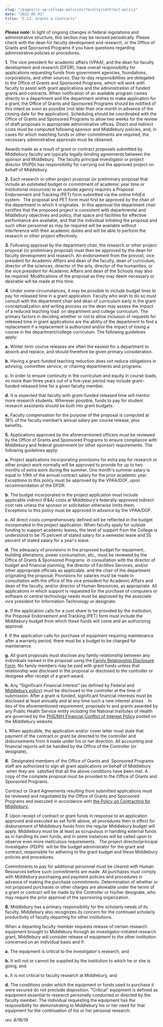 ```yaml
---
slug: "/pages/ii-ug-college-policies/faculty/contract-policy"
date: "2021-05-01"
title: "C.13. Grants & Contracts"
---
```


**_Please note:_** In light of ongoing changes in federal regulations and administrative structure, this section may be revised periodically. Please check with the dean for faculty development and research, or the Office of Grants and Sponsored Programs if you have questions regarding administrative policies or procedures.

**1\.** The vice president for academic affairs (VPAA), and the dean for faculty development and research (DFDR), have overall responsibility for applications requesting funds from government agencies, foundations, corporations, and other sources. Day-to-day responsibilities are delegated to the Office of Grants and Sponsored Programs, which will work with faculty to assist with grant applications and the administration of funded grants and contracts. When notification of an available program comes directly to a department and the department wishes to make application for a grant, the Office of Grants and Sponsored Programs should be notified of this intent as soon as possible (not later than one month in advance of the closing date for the application). Scheduling should be coordinated with the Office of Grants and Sponsored Programs to allow two weeks for the review of draft proposals in appropriate administrative offices. Direct and indirect costs must be computed following sponsor and Middlebury policies, and, in cases for which matching funds or other commitments are required, the necessary administrative approvals must be obtained.

Awards made as a result of grant or contract proposals submitted by Middlebury faculty are typically legally-binding agreements between the sponsor and Middlebury.  The faculty principal investigator or project director (PI/PD) has responsibility for carrying out the approved project on behalf of Middlebury.

**2\.** Each research or other project proposal (or preliminary proposal that include an estimated budget or commitment of academic year time or institutional resources) to an outside agency requires a Proposal Endorsement and Tracking (PET) form submitted via the online InfoEd system.  The proposal and PET form must first be approved by the chair of the department in which it originates.  In this approval the department chair certifies that the proposed project is consistent with departmental and Middlebury objectives and policy, that space and facilities for effective performance are available, and that the individual initiating the proposal and such other personnel as may be required will be available without interference with their academic duties and will be able to perform the research or other project effectively.

**3\.** Following approval by the department chair, the research or other project proposal (or preliminary proposal) must then be approved by the dean for faculty development and research. An endorsement from the provost, vice president for Academic Affairs and dean of the faculty, dean of curriculum, director of the sciences, director of the arts, director of the humanities, or the vice president for Academic Affairs and dean of the Schools may also be required. Modifications of the proposal as they may deem necessary or desirable will be made at this time.

**4**. Under some circumstances, it may be possible to include budget lines to pay for released time in a grant application. Faculty who wish to do so must consult with the department chair and dean of curriculum early in the grant conceptualization and writing process so the dean may assess the impact of a reduced teaching load  on department and college curriculum. The primary factors in deciding whether or not to allow inclusion of requests for released time in grant applications are the ability of the department to find a replacement if a replacement is authorized and/or the impact of losing a course in the department/college curriculum. The following guidelines apply:

**a.** Winter term course releases are often the easiest for a department to absorb and replace, and should therefore be given primary consideration.

**b.** Having a grant-funded teaching reduction does not reduce obligations in advising, committee service, or chairing departments and programs.

**c.** In order to ensure continuity in the curriculum and equity in course loads, no more than three years out of a five-year period may include grant-funded released time for a given faculty member.

**d.** It is expected that faculty with grant-funded released time will mentor more research students. Wherever possible, funds to pay for student research assistants should be built into grant budgets.

**e.** Faculty compensation for the purpose of the proposal is computed at 18% of the faculty member’s annual salary per course release, plus benefits.

**5\.** Applications approved by the aforementioned officers must be reviewed by the Office of Grants and Sponsored Programs to ensure compliance with Middlebury and federal government (or other sponsor) requirements. The following guidelines apply:

**a.** Project applications incorporating provisions for extra pay for research or other project work normally will be approved to provide for up to two months of extra work during the summer. One month's summer salary is equal to 1/9th of the annual contract salary for the prior academic year.  Exceptions to this policy must be approved by the VPAA/DOF, upon recommendation of the DFDR.

**b.** The budget incorporated in the project application must include applicable indirect (F&A) costs at Middlebury’s federally-approved indirect cost rate unless the sponsor or solicitation otherwise limits them.  Exceptions to this policy must be approved in advance by the VPAA/DOF.

**c.** All direct costs comprehensively defined will be reflected in the budget incorporated in the project application. When faculty apply for outside funding to support academic leaves, the level of support from the College is understood to be 75 percent of stated salary for a semester leave and 55 percent of stated salary for a year's leave.

**d.** The adequacy of provisions in the proposed budget for equipment, building alterations, power consumption, etc., must be reviewed by the Office of Grants & Sponsored Programs  in consultation with the director of budget and financial planning, the director of Facilities Services, and/or other appropriate officials as applicable. and the chair of the department originating the proposal; Provisions for salaries must be made in consultation with the office of the vice president for Academic Affairs and dean of the faculty, and/or director of Human Resources, as appropriate. All applications in which support is requested for the purchase of computers or software or central technology needs must be approved by the associate vice president for Information Technology or designate.

**e.** If the application calls for a cost share to be provided by the institution, the Proposal Endorsement and Tracking (PET) form must include the Middlebury budget from which these funds will come and an authorizing approval.

**f**. If the application calls for purchase of equipment requiring maintenance after a warranty period, there must be a budget to be charged for maintenance.

**g.** All grant proposals must disclose any family relationship between any individuals named in the proposal using the [Family Relationship Disclosure Form](https://www.middlebury.edu/media/view/129901/original/Famrel_Jan07_form.doc). No family members may be paid with grant funds unless that relationship was disclosed in the proposal or disclosed to the controller or designee after receipt of a grant award.

**h.** Any “Significant Financial Interest” (as defined by Federal and [Middlebury policy](https://www.middlebury.edu/offices/support/grants/sro/policies/COI/coifull)) must be disclosed to the controller at the time of submission. After a grant is funded, significant financial interests must be disclosed at least annually and at any time such a new interest arises.   In lieu of the aforementioned requirement, proposals to and grants awarded by any Public Health Service entity including the National Institutes of Health are governed by the [PHS/NIH Financial Conflict of Interest Policy](https://www.middlebury.edu/offices/support/grants/sro/policies/phs-fcoi) posted on the Middlebury website.

**i.** When applicable, the application and/or cover letter must state that payment of the contract or grant be directed to the controller and disbursements from it made under his or her direction. All accounting and financial reports will be handled by the Office of the Controller (or designate),

**6\.**  Designated members of the Office of Grants and  Sponsored Programs staff are authorized to sign all grant applications on behalf of Middlebury  when they are  satisfied that all the above conditions have been met. A copy of the complete proposal must be provided to the Office of Grants and Sponsored Programs.

Contract or Grant Agreements resulting from submitted applications must be reviewed and negotiated by the Office of Grants and Sponsored Programs and executed in accordance with [the Policy on Contracting for Middlebury.](https://www.middlebury.edu/offices/administration/vpfin/finance-office/bsnsvcs/contracting/policies/contracting-policy)

**7\.** Upon receipt of contract or grant funds in response to an application approved and executed as set forth above, all procedures then in effect for disbursement of Middlebury funds from the regular Middlebury budget will apply. Middlebury must be at least as scrupulous in handling external funds as in handling its own funds, and in some instances will be called upon to observe even more meticulous requirements.   The project director/principal investigator (PD/PI)  will be the budget administrator for the grant and contract, responsible for adhering to the grant budget and these Middlebury policies and procedures.

Commitments to pay for additional personnel must be cleared with Human Resources before such commitments are made. All purchases must comply with Middlebury purchasing and payment policies and procedures in advance of making the purchase commitments. Determination of whether or not proposed purchases or other charges are allowable under the terms of a grant or contract will be made by the Controller or his/her designate, who may require the prior approval of the sponsoring organization.

**8\.** Middlebury has a primary responsibility for the scholarly needs of its faculty. Middlebury also recognizes its concern for the continued scholarly productivity of faculty departing for other institutions.

When a departing faculty member requests release of certain research equipment brought to Middlebury through an investigator-initiated research grant, Middlebury will consider release of equipment to the other institution concerned on an individual basis and if:

**a.** The equipment is critical to the investigator's research, and

**b.** It will not or cannot be supplied by the institution to which he or she is going, and

**c.** It is not critical to faculty research at Middlebury, and

**d.** The conditions under which the equipment or funds used to purchase it were secured do not preclude disposition. "Critical" equipment is defined as equipment essential to research personally conducted or directed by the faculty member. The individual requesting the equipment has the responsibility for demonstrating to Middlebury his or her need for that equipment for the continuation of his or her personal research.

_rev. 8/16/19_
